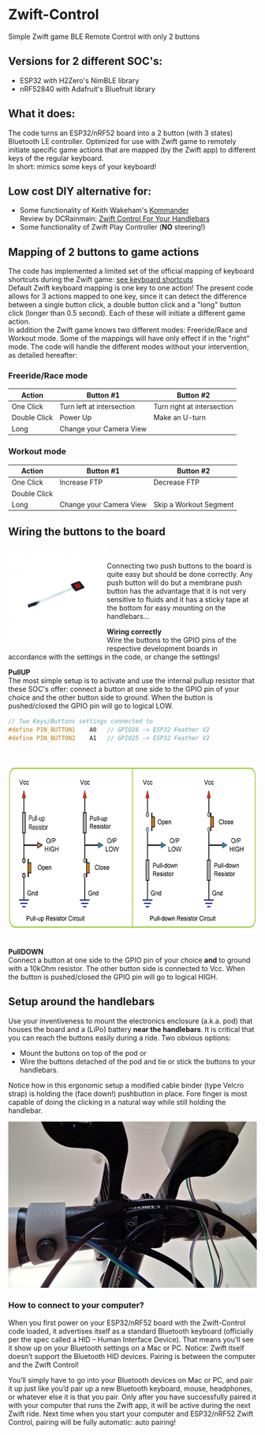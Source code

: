 # Zwift-Control
Simple Zwift game BLE Remote Control with only 2 buttons

## Versions for 2 different SOC's:
- ESP32 with H2Zero's NimBLE library
- nRF52840 with Adafruit's Bluefruit library

## What it does:
The code turns an ESP32/nRF52 board into a 2 button (with 3 states) Bluetooth LE controller. Optimized for use with Zwift game to remotely initiate specific game actions that are mapped (by the Zwift app) to different keys of the regular keyboard.<br> 
In short: mimics some keys of your keyboard!

## Low cost DIY alternative for:
- Some functionality of Keith Wakeham's [Kommander](https://titanlab.co/715-2/) <br>
Review by DCRainmain: [Zwift Control For Your Handlebars](https://www.dcrainmaker.com/2021/02/kommander-review-zwift-control-for-your-handlebars.html)
- Some functionality of Zwift Play Controller (<b>NO</b> steering!)

## Mapping of 2 buttons to game actions
The code has implemented a limited set of the official mapping of keyboard shortcuts during the Zwift game: [see keyboard shortcuts](https://support.zwift.com/en_us/keyboard-shortcuts-rkGrgwd4B)<br>
Default Zwift keyboard mapping is one key to one action! The present code allows for 3 actions mapped to one key, since it can detect the difference between a single button click, a double button click and a "long" button click (longer than 0.5 second). Each of these will initiate a different game action.<br>
In addition the Zwift game knows two different modes: Freeride/Race and Workout mode. Some of the mappings will have only effect if in the "right" mode. The code will handle the different modes without your intervention, as detailed hereafter:

### Freeride/Race mode
|Action|Button #1|Button #2|
|---------------|--------------------------|--------------------------|
|One Click|Turn left at intersection|Turn right at intersection|
|Double Click|Power Up|Make an U-turn|
|Long|Change your Camera View| |

### Workout mode
|Action|Button #1|Button #2|
|---------------|--------------------------|--------------------------|
|One Click|Increase FTP|Decrease FTP|
|Double Click| | |
|Long|Change your Camera View|Skip a Workout Segment  |

## Wiring the buttons to the board

<img src="./images/membrane-keypad-red-button-600x600w.jpg" width="200" height="200" align="left" alt="Membrane Button"><br>

Connecting two push buttons to the board is quite easy but should be done correctly. Any push button will do but a membrane push button has the advantage that it is not very sensitive to fluids and it has a sticky tape at the bottom for easy mounting on the handlebars...<br>

<b>Wiring correctly</b><br>
Wire the buttons to the GPIO pins of the respective development boards in accordance with the settings in the code, or change the settings!
<br clear="left">

<b>PullUP</b><br>
The most simple setup is to activate and use the internal pullup resistor that these SOC's offer: connect a button at one side to the GPIO pin of your choice and the other button side to ground. When the button is pushed/closed the GPIO pin will go to logical LOW.
```C++
// Two Keys/Buttons settings connected to
#define PIN_BUTTON1    A0   // GPIO26 -> ESP32 Feather V2 
#define PIN_BUTTON2    A1   // GPIO25 -> ESP32 Feather V2
```
<br>
<p align=left>
<img src="./images/button.png" width="796" height="336" alt="wiring">
</p>
<br clear="left">
<b>PullDOWN</b><br>
Connect a button at one side to the GPIO pin of your choice <b>and</b> to ground with a 10kOhm resistor. The other button side is connected to Vcc. When the button is pushed/closed the GPIO pin will go to logical HIGH.<br>

## Setup around the handlebars
Use your inventiveness to mount the electronics enclosure (a.k.a. pod) that houses the board and a (LiPo) battery <b>near the handlebars</b>. It is critical that you can reach the buttons easily during a ride. Two obvious options:
- Mount the buttons on top of the pod or
- Wire the buttons detached of the pod and tie or stick the buttons to your handlebars.

Notice how in this ergonomic setup a modified cable binder (type Velcro strap) is holding the (face down!) pushbutton in place. Fore finger is most capable of doing the clicking in a natural way while still holding the handlebar.
 
<img src="./images/Zwift_Control_Button_mount_small.png" width="796" height="336" alt="Velcro strap">

### How to connect to your computer?
When you first power on your ESP32/nRF52 board with the Zwift-Control code loaded, it advertises itself as a standard Bluetooth keyboard (officially per the spec called a HID – Human Interface Device). That means you’ll see it show up on your Bluetooth settings on a Mac or PC. Notice: Zwift itself doesn’t support the Bluetooth HID devices. Pairing is between the computer and the Zwift Control!<br>

You’ll simply have to go into your Bluetooth devices on Mac or PC, and pair it up just like you’d pair up a new Bluetooth keyboard, mouse, headphones, or whatever else it is that you pair. Only after you have successfully paired it with your computer that runs the Zwift app, it will be active during the next Zwift ride. Next time when you start your computer and ESP32/nRF52 Zwift Control, pairing will be fully automatic: auto pairing!


